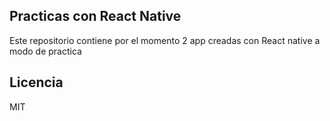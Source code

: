 ## Practicas con React Native

Este repositorio contiene por el momento 2 app creadas con React native a modo de practica

## Licencia

MIT
